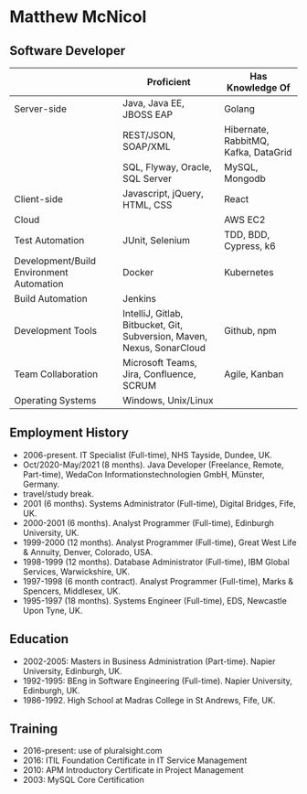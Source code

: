 
# Matthew McNicol

## Software Developer

| | Proficient | Has Knowledge Of |
| --- | --- | --- |
| Server-side  | Java, Java EE, JBOSS EAP | Golang |
| | REST/JSON, SOAP/XML | Hibernate, RabbitMQ, Kafka, DataGrid |
| | SQL, Flyway, Oracle, SQL Server | MySQL, Mongodb |
| Client-side  | Javascript, jQuery, HTML, CSS | React |
| Cloud | | AWS EC2 |
| Test Automation | JUnit, Selenium | TDD, BDD, Cypress, k6 |
| Development/Build Environment Automation | Docker | Kubernetes |
| Build Automation | Jenkins | |
| Development Tools | IntelliJ, Gitlab, Bitbucket, Git, Subversion, Maven, Nexus, SonarCloud | Github, npm |
| Team Collaboration | Microsoft Teams, Jira, Confluence, SCRUM | Agile, Kanban |
| Operating Systems | Windows, Unix/Linux | |

## Employment History 
* 2006-present. IT Specialist (Full-time), NHS Tayside, Dundee, UK.
* Oct/2020-May/2021 (8 months). Java Developer (Freelance, Remote, Part-time), WedaCon Informationstechnologien GmbH, Münster, Germany.
* travel/study break.
* 2001 (6 months). Systems Administrator (Full-time), Digital Bridges, Fife, UK.
* 2000-2001 (6 months). Analyst Programmer (Full-time), Edinburgh University, UK.
* 1999-2000 (12 months). Analyst Programmer (Full-time), Great West Life & Annuity, Denver, Colorado, USA.
* 1998-1999 (12 months). Database Administrator (Full-time), IBM Global Services, Warwickshire, UK.
* 1997-1998 (6 month contract). Analyst Programmer (Full-time), Marks & Spencers, Middlesex, UK.
* 1995-1997 (18 months). Systems Engineer (Full-time), EDS, Newcastle Upon Tyne, UK.

## Education 
* 2002-2005: Masters in Business Administration (Part-time). Napier University, Edinburgh, UK. 
* 1992-1995: BEng in Software Engineering (Full-time). Napier University, Edinburgh, UK. 
* 1986-1992. High School at Madras College in St Andrews, Fife, UK.

## Training 
* 2016-present: use of pluralsight.com
* 2016: ITIL Foundation Certificate in IT Service Management
* 2010: APM Introductory Certificate in Project Management
* 2003: MySQL Core Certification
